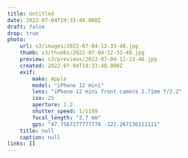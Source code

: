 ```yaml
---
title: Untitled
date: 2022-07-04T19:33:48.000Z
draft: false
drop: true
photo:
    url: s3/images/2022-07-04-12-33-48.jpg
    thumb: s3/thumbs/2022-07-04-12-33-48.jpg
    preview: s3/previews/2022-07-04-12-33-48.jpg
    created: 2022-07-04T19:33:48.000Z
    exif:
        make: Apple
        model: "iPhone 12 mini"
        lens: "iPhone 12 mini front camera 2.71mm f/2.2"
        iso: 25
        aperture: 2.2
        shutter_speed: 1/1199
        focal_length: "2.7 mm"
        gps: "47.7567277777778 -122.267236111111"
    title: null
    caption: null
links: []
---
```

